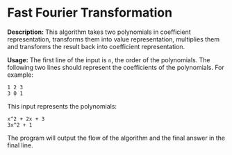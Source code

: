 # Fast Fourier Transformation

**Description:** This algorithm takes two polynomials in coefficient representation, transforms them into value representation, multiplies them and transforms the result back into coefficient representation.

**Usage:** The first line of the input is `n`, the order of the polynomials. The following two lines should represent the coefficients of the polynomials. For example:

```
1 2 3
3 0 1
```
This input represents the polynomials:
```
x^2 + 2x + 3
3x^2 + 1
```
The program will output the flow of the algorithm and the final answer in the final line.